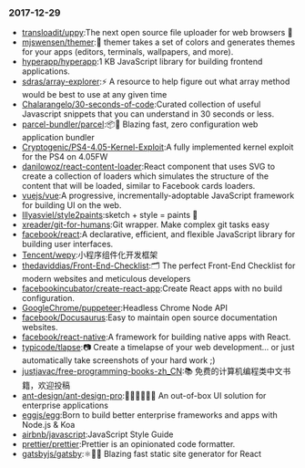 ### 2017-12-29 
* [transloadit/uppy](https://github.com//transloadit/uppy):The next open source file uploader for web browsers 🐶 
* [mjswensen/themer](https://github.com//mjswensen/themer):🎨 themer takes a set of colors and generates themes for your apps (editors, terminals, wallpapers, and more). 
* [hyperapp/hyperapp](https://github.com//hyperapp/hyperapp):1 KB JavaScript library for building frontend applications. 
* [sdras/array-explorer](https://github.com//sdras/array-explorer):⚡️ A resource to help figure out what array method would be best to use at any given time 
* [Chalarangelo/30-seconds-of-code](https://github.com//Chalarangelo/30-seconds-of-code):Curated collection of useful Javascript snippets that you can understand in 30 seconds or less. 
* [parcel-bundler/parcel](https://github.com//parcel-bundler/parcel):📦🚀 Blazing fast, zero configuration web application bundler 
* [Cryptogenic/PS4-4.05-Kernel-Exploit](https://github.com//Cryptogenic/PS4-4.05-Kernel-Exploit):A fully implemented kernel exploit for the PS4 on 4.05FW 
* [danilowoz/react-content-loader](https://github.com//danilowoz/react-content-loader):React component that uses SVG to create a collection of loaders which simulates the structure of the content that will be loaded, similar to Facebook cards loaders. 
* [vuejs/vue](https://github.com//vuejs/vue):A progressive, incrementally-adoptable JavaScript framework for building UI on the web. 
* [lllyasviel/style2paints](https://github.com//lllyasviel/style2paints):sketch + style = paints 🎨 
* [xreader/git-for-humans](https://github.com//xreader/git-for-humans):Git wrapper. Make complex git tasks easy 
* [facebook/react](https://github.com//facebook/react):A declarative, efficient, and flexible JavaScript library for building user interfaces. 
* [Tencent/wepy](https://github.com//Tencent/wepy):小程序组件化开发框架 
* [thedaviddias/Front-End-Checklist](https://github.com//thedaviddias/Front-End-Checklist):🗂 The perfect Front-End Checklist for modern websites and meticulous developers 
* [facebookincubator/create-react-app](https://github.com//facebookincubator/create-react-app):Create React apps with no build configuration. 
* [GoogleChrome/puppeteer](https://github.com//GoogleChrome/puppeteer):Headless Chrome Node API 
* [facebook/Docusaurus](https://github.com//facebook/Docusaurus):Easy to maintain open source documentation websites. 
* [facebook/react-native](https://github.com//facebook/react-native):A framework for building native apps with React. 
* [typicode/tlapse](https://github.com//typicode/tlapse):📷 Create a timelapse of your web development... or just automatically take screenshots of your hard work ;) 
* [justjavac/free-programming-books-zh_CN](https://github.com//justjavac/free-programming-books-zh_CN):📚 免费的计算机编程类中文书籍，欢迎投稿 
* [ant-design/ant-design-pro](https://github.com//ant-design/ant-design-pro):👨🏻‍💻👩🏻‍💻 An out-of-box UI solution for enterprise applications 
* [eggjs/egg](https://github.com//eggjs/egg):Born to build better enterprise frameworks and apps with Node.js & Koa 
* [airbnb/javascript](https://github.com//airbnb/javascript):JavaScript Style Guide 
* [prettier/prettier](https://github.com//prettier/prettier):Prettier is an opinionated code formatter. 
* [gatsbyjs/gatsby](https://github.com//gatsbyjs/gatsby):⚛️📄🚀 Blazing fast static site generator for React 
